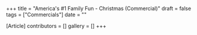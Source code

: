 +++
title = "America's #1 Family Fun - Christmas (Commercial)"
draft = false
tags = ["Commercials"]
date = ""

[Article]
contributors = []
gallery = []
+++